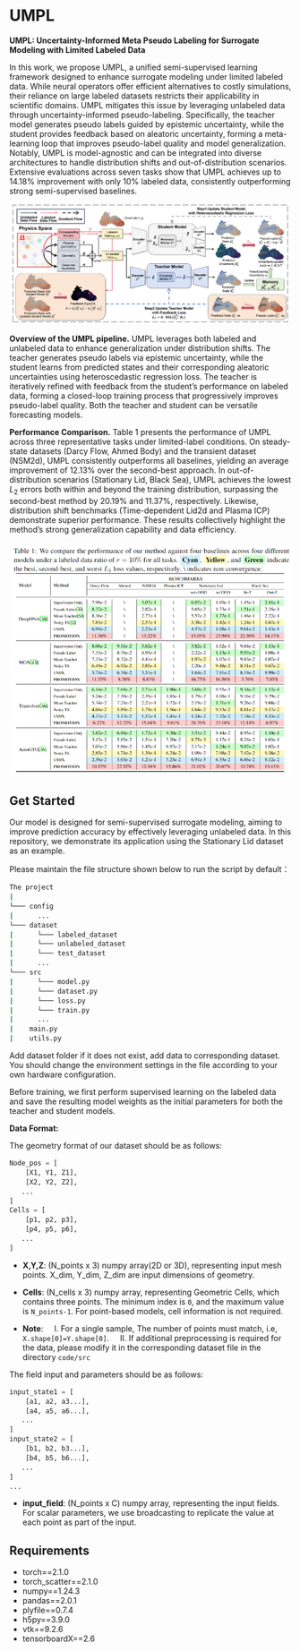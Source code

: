 # UMPL
**UMPL: Uncertainty-Informed Meta Pseudo Labeling for Surrogate Modeling with Limited Labeled Data**

In this work, we propose UMPL, a unified semi-supervised learning framework designed to enhance surrogate modeling under limited labeled data. While neural operators offer efficient alternatives to costly simulations, their reliance on large labeled datasets restricts their applicability in scientific domains. UMPL mitigates this issue by leveraging unlabeled data through uncertainty-informed pseudo-labeling. Specifically, the teacher model generates pseudo labels guided by epistemic uncertainty, while the student provides feedback based on aleatoric uncertainty, forming a meta-learning loop that improves pseudo-label quality and model generalization. Notably, UMPL is model-agnostic and can be integrated into diverse architectures to handle distribution shifts and out-of-distribution scenarios. Extensive evaluations across seven tasks show that UMPL achieves up to 14.18% improvement with only 10% labeled data, consistently outperforming strong semi-supervised baselines.

![Method Image](figs/fig1.png)

**Overview of the UMPL pipeline.** UMPL leverages both labeled and unlabeled data to enhance generalization under distribution shifts. The teacher generates pseudo labels via epistemic uncertainty, while the student learns from predicted states and their corresponding aleatoric uncertainties using heteroscedastic regression loss. The teacher is iteratively refined with feedback from the student’s performance on labeled data, forming a closed-loop training process that progressively improves pseudo-label quality. Both the teacher and student can be versatile forecasting models.


**Performance Comparison.** Table 1 presents the performance of UMPL across three representative tasks under limited-label conditions. On steady-state datasets (Darcy Flow, Ahmed Body) and the transient dataset (NSM2d), UMPL consistently outperforms all baselines, yielding an average improvement of $12.13\%$ over the second-best approach. In out-of-distribution scenarios (Stationary Lid, Black Sea), UMPL achieves the lowest $L_2$ errors both within and beyond the training distribution, surpassing the second-best method by $20.19\%$ and $11.37\%$, respectively. Likewise, distribution shift benchmarks (Time-dependent Lid2d and Plasma ICP) demonstrate superior performance. These results collectively highlight the method’s strong generalization capability and data efficiency.

<p align="center">
  <img src="figs/fig2.png" alt="Result Image" />
</p>

## Get Started

Our model is designed for semi-supervised surrogate modeling, aiming to improve prediction accuracy by effectively leveraging unlabeled data. In this repository, we demonstrate its application using the Stationary Lid dataset as an example.

 Please maintain the file structure shown below to run the script by default：

```sh
The project
|
└─── config
|      ...
└─── dataset
|      └─── labeled_dataset
|      └─── unlabeled_dataset
|      └─── test_dataset
|      ...
└─── src
|      └─── model.py
|      └─── dataset.py
|      └─── loss.py
|      └─── train.py
|      ...
|    main.py
|    utils.py
```


Add dataset folder if it does not exist, add data to corresponding dataset. You should change the environment settings in the file according to your own hardware configuration.

Before training, we first perform supervised learning on the labeled data and save the resulting model weights as the initial parameters for both the teacher and student models.




**Data Format:**

The geometry format of our dataset should be as follows:

```python
Node_pos = [
    [X1, Y1, Z1],
    [X2, Y2, Z2],
   ...
]
Cells = [
    [p1, p2, p3],
    [p4, p5, p6],
   ...
]
```
- **X,Y,Z**: (N_points x 3) numpy array(2D or 3D), representing input mesh points. X_dim, Y_dim, Z_dim are input dimensions of geometry.

- **Cells**: (N_cells x 3) numpy array, representing Geometric Cells, which contains three points. The minimum index is `0`, and the maximum value is `N_points-1`. For point-based models, cell information is not required.

- **Note**:
    I. For a single sample, The number of points must match, i.e, ``X.shape[0]=Y.shape[0]``.
    II. If additional preprocessing is required for the data, please modify it in the corresponding dataset file in the directory `code/src`

The field input and parameters should be as follows:

```python
input_state1 = [
    [a1, a2, a3...],
    [a4, a5, a6...],
   ...
]
input_state2 = [
    [b1, b2, b3...],
    [b4, b5, b6...],
   ...
]
...
```
- **input_field**: (N_points x C) numpy array, representing the input fields. For scalar parameters, we use broadcasting to replicate the value at each point as part of the input.

## Requirements

- torch==2.1.0
- torch_scatter==2.1.0
- numpy==1.24.3
- pandas==2.0.1
- plyfile==0.7.4
- h5py==3.9.0
- vtk==9.2.6
- tensorboardX==2.6




